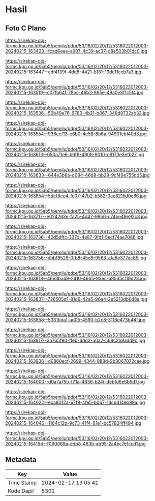 # Hasil

## Foto C Plano

https://sirekap-obj-formc.kpu.go.id/5ab5/pemilu/pdpr/53/16/02/20/12/5316022012003-20240215-163428--fcad6eee-a607-4c39-ac37-d8e503b01dc0.jpg

https://sirekap-obj-formc.kpu.go.id/5ab5/pemilu/pdpr/53/16/02/20/12/5316022012003-20240215-163447--cdf4139f-4dd8-4421-b181-19de11ceb7a3.jpg

https://sirekap-obj-formc.kpu.go.id/5ab5/pemilu/pdpr/53/16/02/20/12/5316022012003-20240215-163519--c07fb64f-78bc-46b3-865e-49a0e3f1c5f4.jpg

https://sirekap-obj-formc.kpu.go.id/5ab5/pemilu/pdpr/53/16/02/20/12/5316022012003-20240215-163536--50b49e76-6783-4b21-b867-348d8732ab32.jpg

https://sirekap-obj-formc.kpu.go.id/5ab5/pemilu/pdpr/53/16/02/20/12/5316022012003-20240215-163554--936cef13-e6b0-4e58-8b6a-94901ebf40d3.jpg

https://sirekap-obj-formc.kpu.go.id/5ab5/pemilu/pdpr/53/16/02/20/12/5316022012003-20240215-163613--050a71e6-b6f8-4906-9010-c8173e3efb27.jpg

https://sirekap-obj-formc.kpu.go.id/5ab5/pemilu/pdpr/53/16/02/20/12/5316022012003-20240215-163633--644e3b6a-d084-46d8-bb29-9cf49e755dd5.jpg

https://sirekap-obj-formc.kpu.go.id/5ab5/pemilu/pdpr/53/16/02/20/12/5316022012003-20240215-163654--5dcf8ce4-fc07-47b2-b582-0ae8215d0e66.jpg

https://sirekap-obj-formc.kpu.go.id/5ab5/pemilu/pdpr/53/16/02/20/12/5316022012003-20240215-163717--e024263e-fa25-4d47-98b6-c74be49e92c3.jpg

https://sirekap-obj-formc.kpu.go.id/5ab5/pemilu/pdpr/53/16/02/20/12/5316022012003-20240215-163736--42d5dffc-337d-4e87-9fd1-5ecf74ae7086.jpg

https://sirekap-obj-formc.kpu.go.id/5ab5/pemilu/pdpr/53/16/02/20/12/5316022012003-20240215-163756--dbb19529-0fb8-45c8-9563-afa6e377dc85.jpg

https://sirekap-obj-formc.kpu.go.id/5ab5/pemilu/pdpr/53/16/02/20/12/5316022012003-20240215-163818--46e3ba49-2410-4665-93ec-a9535cf19d23.jpg

https://sirekap-obj-formc.kpu.go.id/5ab5/pemilu/pdpr/53/16/02/20/12/5316022012003-20240215-163837--728505d1-81d6-42a5-96a4-2e5213db6d8a.jpg

https://sirekap-obj-formc.kpu.go.id/5ab5/pemilu/pdpr/53/16/02/20/12/5316022012003-20240215-163858--5331bda1-ad05-4590-b2c8-3116e473b44f.jpg

https://sirekap-obj-formc.kpu.go.id/5ab5/pemilu/pdpr/53/16/02/20/12/5316022012003-20240215-163917--3a765f90-ffeb-4dd3-a0a2-568c2b9add9c.jpg

https://sirekap-obj-formc.kpu.go.id/5ab5/pemilu/pdpr/53/16/02/20/12/5316022012003-20240215-163936--d0860ecf-2699-4344-988d-9b3067072cae.jpg

https://sirekap-obj-formc.kpu.go.id/5ab5/pemilu/pdpr/53/16/02/20/12/5316022012003-20240215-164000--d0a7a75b-f71a-4836-b24f-debfd6e6b5d7.jpg

https://sirekap-obj-formc.kpu.go.id/5ab5/pemilu/pdpr/53/16/02/20/12/5316022012003-20240215-164022--eca8012a-67f9-4fe5-b067-1dcbd14eb99a.jpg

https://sirekap-obj-formc.kpu.go.id/5ab5/pemilu/pdpr/53/16/02/20/12/5316022012003-20240215-164046--1164c12b-9c73-41f4-81e1-bc57824ff494.jpg

https://sirekap-obj-formc.kpu.go.id/5ab5/pemilu/pdpr/53/16/02/20/12/5316022012003-20240215-164154--f090069a-edb8-463b-ab95-2a4ec7e1ccd1.jpg


## Metadata

| Key        | Value               |
| ---------- | ------------------- |
| Time Stamp | 2024-02-17 13:05:41 |
| Kode Dapil | 5301                |



